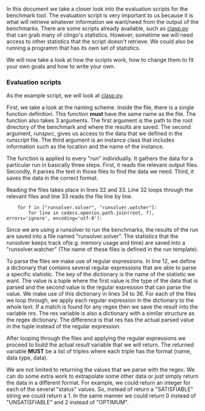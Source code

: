 In this document we take a closer look into the evaluation scripts for the benchmark tool. The evaluation script is very important to us because it is what will retrieve whatever information we want/need from the output of the benchmarks. There are some scripts already available, such as [clasp.py](https://github.com/potassco/benchmark-tool/blob/master/src/benchmarktool/resultparser/clasp.py) that can grab many of clingo's statistics. However, sometime we will need access to other statistics that the script doesn't retrieve. We could also be running a programm that has its own set of statistics.

We will now take a look at how the scripts work, how to change them to fit your own goals and how to write your own.

### Evaluation scripts

As the example script, we will look at [clasp.py](https://github.com/potassco/benchmark-tool/blob/master/src/benchmarktool/resultparser/clasp.py).

First, we take a look at the naming scheme. Inside the file, there is a single function definition. This function **must** have the same name as the file. The function also takes 3 arguments. The first argument is the path to the root directory of the benchmark and where the results are saved. The second argument, *runspec*, gives us access to the data that we defined in the *runscript* file. The third argument is an instance class that includes information such as the location and the name of the instance.

The function is applied to every "run" individually. It gathers the data for a particular run in basically three steps. First, it reads the relevant output files. Secondly, it parses the text in those files to find the data we need. Third, it saves the data in the correct format.

Reading the files takes place in lines 32 and 33. Line 32 loops through the relevant files and line 33 reads the file line by line.
```
    for f in ["runsolver.solver", "runsolver.watcher"]:
        for line in codecs.open(os.path.join(root, f), errors='ignore', encoding='utf-8'):
```
Since we are using a runsolver to run the benchmarks, the results of the run are saved into a file named "runsolver.solver". The statistics that the runsolver keeps track of(e.g. memory usage and time) are saved into a "runsolver.watcher" (The name of these files is defined in the run template). 

To parse the files we make use of regular expressions. In line 12, we define a dictionary that contains several regular expressions that are able to parse a specific statistic. The key of the dictionary is the name of the statistic we want. The value is a tuple where the first value is the type of the data that is parsed and the second value is the regular expression that can parse the value. We make use of this dictionary in lines 34 to 36. For each of the files we loop through, we apply each regular expression in the dictionary to the whole text. If a match is found for any regex then we save the result into the variable *res*. The res variable is also a dictionary with a similar structure as the regex dictionary. The difference is that res has the actual parsed value in the tuple instead of the regular expression. 

After looping through the files and applying the regular expressions we proceed to build the actual *result* variable that we will return. The returned variable **MUST** be a list of triples where each triple has the format (name, data type, data).

We are not limited to returning the values that we parse with the regex. We can do some extra work to extrapolate some other data or just simply return the data in a different format. For example, we could return an integer for each of the several "status" values. So, instead of return a "SATISFIABLE" string we could return a 1. In the same manner we could return 0 instead of "UNSATISFIABLE" and 2 instead of "OPTIMUM".